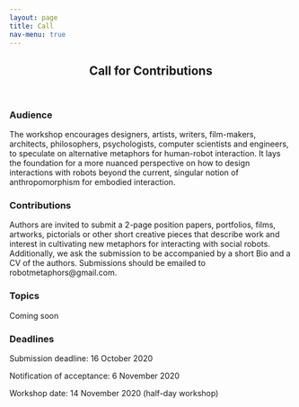 ```yaml
---
layout: page
title: Call
nav-menu: true
---
```


<!-- Main -->
<div id="main" class="alt">

<!-- One -->
<section id="one">
	<div class="inner">
		<header class="major">
			<h1>Call for Contributions</h1>
		</header>

<!-- Content -->
<div class="row">
	<div class="6u 12u$(small)">
		<h3>Audience</h3>
		<p>The workshop encourages designers, artists, writers, film-makers, architects, philosophers, psychologists, computer scientists and engineers, to speculate on alternative metaphors for human-robot interaction. It lays the foundation for a more nuanced perspective on how to design interactions with robots beyond the current, singular notion of anthropomorphism for embodied interaction.</p>
	</div>
	<div class="6u 12u$(small)">
		<h3>Contributions</h3>
		<p>Authors are invited to submit a 2-page position papers, portfolios, films, artworks, pictorials or other short creative pieces that describe work and interest in cultivating new metaphors for interacting with social robots. Additionally, we ask the submission to be accompanied by a short Bio and a CV of the authors. Submissions should be emailed to robotmetaphors@gmail.com. </p>
	</div>
	<div class="6u$ 12u$(small)">
		<h3>Topics</h3>
		<p>Coming soon</p>
		<h3> Deadlines</h3>
		<p>Submission deadline: 16 October 2020</p>
		<p>Notification of acceptance: 6 November 2020</p>
		<p>Workshop date: 14 November 2020 (half-day workshop)</p>

